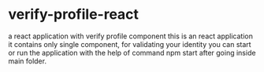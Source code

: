 # verify-profile-react
a react application with verify profile component
this is an react application 
it contains only single component, for validating your identity
you can start or run the application with the help of command npm start after going inside main folder. 
